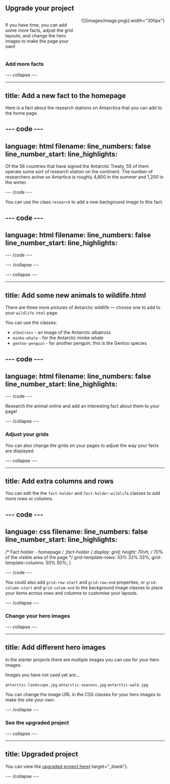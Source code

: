 ## Upgrade your project

<div style="display: flex; flex-wrap: wrap">
<div style="flex-basis: 200px; flex-grow: 1; margin-right: 15px;">

If you have time, you can add some more facts, adjust the grid layouts, and change the hero images to make the page your own! 
</div>
<div>
![](images/image.png){:width="300px"}
</div>
</div>

### Add more facts

--- collapse ---

---
title: Add a new fact to the homepage
---

Here is a fact about the research stations on Antarctica that you can add to the home page. 

--- code ---
---
language: html
filename: 
line_numbers: false
line_number_start: 
line_highlights: 
---

<p>Of the 56 countries that have signed the Antarctic Treaty, 55 of them operate some sort of research station on the continent. The number of researchers active on Antartica is roughly 4,800 in the summer and 1,200 in the winter.</p>

--- /code ---

You can use the class `research` to add a new background image to this fact.

--- code ---
---
language: html
filename: 
line_numbers: false
line_number_start: 
line_highlights: 
---

<span class="fact-card research">

</span>

--- /code ---

--- /collapse ---

--- collapse ---

---
title: Add some new animals to wildlife.html
---

There are three more pictures of Antarctic wildlife — choose one to add to your `wildlife.html` page. 

You can use the classes:
+ `albatross` - an image of the Antarctic albatross
+ `minke-whale` - for the Antarctic minke whale
+ `gentoo-penguin` - for another penguin, this is the Gentoo species

--- code ---
---
language: html
filename: 
line_numbers: false
line_number_start: 
line_highlights: 
---

<span class="fact-card albatross">

</span>

--- /code ---

Research the animal online and add an interesting fact about them to your page!

--- /collapse ---

### Adjust your grids

You can also change the grids on your pages to adjust the way your facts are displayed. 

--- collapse ---

---
title: Add extra columns and rows
---

You can edit the the `fact-holder` and `fact-holder-wildlife` classes to add more rows or columns. 

--- code ---
---
language: css
filename: 
line_numbers: false
line_number_start: 
line_highlights: 
---

/* Fact holder - homepage */
.fact-holder {
  display: grid;
  height: 70vh; /* 70% of the visible area of the page */
  grid-template-rows: 33% 33% 33%;
  grid-template-columns: 50% 50%;
}

--- /code ---

You could also add `grid-row-start` and `grid-row-end` properties, or `grid-column-start` and `grid-colum-end` to the background image classes to place your items across rows and columns to customise your layouts. 

--- /collapse ---

### Change your hero images

--- collapse ---

---
title: Add different hero images
---

In the starter projects there are multiple images you can use for your hero images.

Images you have not used yet are...

`antarctic-landscape.jpg`
`antarctic-seasons.jpg`
`antarctic-walk.jpg`

You can change the image URL in the CSS classes for your hero images to make the site your own.

--- /collapse ---

### See the upgraded project

--- collapse ---

---
title: Upgraded project
---

You can view the [upgraded project here](https://editor.raspberrypi.org/en/projects/welcome-to-antartica-upgraded){:target="_blank"}.

--- /collapse ---
